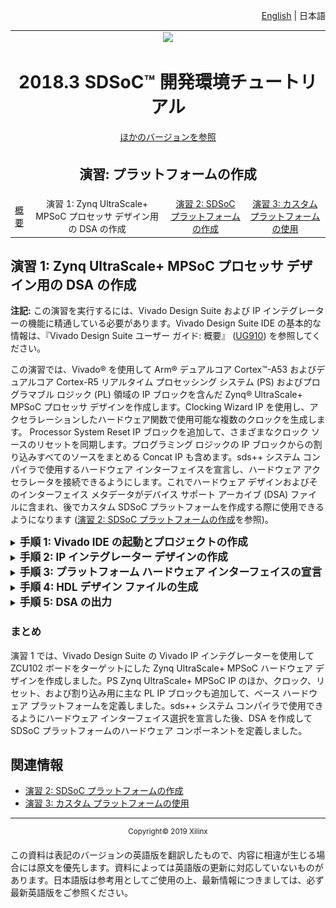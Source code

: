 <p align="right">
<a href="../../platform-creation-tutorial/README.md">English</a> | <a>日本語</a>
</p>

<table style="width:100%">
  <tr>
<td align="center" width="100%" colspan="6"><img src="https://www.xilinx.com/content/dam/xilinx/imgs/press/media-kits/corporate/xilinx-logo.png" width="30%"/><h1>2018.3 SDSoC™ 開発環境チュートリアル</h1>
<a href="https://github.com/Xilinx/SDSoC-Tutorials/branches/all">ほかのバージョンを参照</a>
</td>

  </tr>
  <tr>
    <td colspan="4" align="center"><h2>演習: プラットフォームの作成</h2></td>
  </tr>
  <tr>
     <td align="center"><a href="Lab1-Creating-DSA-for-Zynq-MPSoC-Processor-Design.md">概要</a></td>
     <td align="center">演習 1: Zynq UltraScale+ MPSoC プロセッサ デザイン用の DSA の作成</td>
     <td align="center"><a href="Lab2-Creating-Software-Components.md">演習 2: SDSoC プラットフォームの作成</a></td>
     <td align="center"><a href="Lab3-Creating-Custom-Platform-Using-the-SDx-IDE.md">演習 3: カスタム プラットフォームの使用</a></td>
   </tr>
</table>

## 演習 1: Zynq UltraScale+ MPSoC プロセッサ デザイン用の DSA の作成  

**注記:** この演習を実行するには、Vivado Design Suite および IP インテグレーターの機能に精通している必要があります。Vivado Design Suite IDE の基本的な情報は、『Vivado Design Suite ユーザー ガイド: 概要』 ([UG910](https://japan.xilinx.com/support/documentation/sw_manuals_j/xilinx2018_3/ug910-vivado-getting-started.pdf)) を参照してください。

この演習では、Vivado&reg; を使用して Arm&reg; デュアルコア Cortex&trade;-A53 およびデュアルコア Cortex-R5 リアルタイム プロセッシング システム (PS) およびプログラマブル ロジック (PL) 領域の IP ブロックを含んだ Zynq&reg; UltraScale+ MPSoC プロセッサ デザインを作成します。Clocking Wizard IP を使用し、アクセラレーションしたハードウェア関数で使用可能な複数のクロックを生成します。  Processor System Reset IP ブロックを追加して、さまざまなクロック ソースのリセットを同期します。プログラミング ロジックの IP ブロックからの割り込みすべてのソースをまとめる Concat IP も含めます。sds++ システム コンパイラで使用するハードウェア インターフェイスを宣言し、ハードウェア アクセラレータを接続できるようにします。これでハードウェア デザインおよびそのインターフェイス メタデータがデバイス サポート アーカイブ (DSA) ファイルに含まれ、後でカスタム SDSoC プラットフォームを作成する際に使用できるようになります (<a href="Lab3-Creating-Custom-Platform-Using-the-SDx-IDE.md">演習 2: SDSoC プラットフォームの作成</a>を参照)。

<details>
<summary><big><strong>手順 1: Vivado IDE の起動とプロジェクトの作成</strong></big></summary>

#### Linux ホスト マシン

シェル プロンプトに次のコマンドを入力します。

   1. `source <Xilinx_Install_Directory>/SDx/<Version>/settings64.{sh,csh}`
   2. `vivado`

1 つ目のコマンドでは、Vivado を起動修正前に環境変数を設定しており、2 つ目のコマンドでは Vivado を起動しています。

#### Windows ホスト マシン

Windows ホスト マシンの場合は、次のいずれかの方法で Vivado を起動します。

   - Vivado デスクトップ アイコンをクリックします。

   - [スタート] メニューから [Xilinx Design Tools] → [Vivado 2018.3] → [Vivado 2018.3] をクリックします。

   - コマンド プロンプト ウィンドウで次のコマンドを入力します。

      1. `<Xilinx_Install_Directory>/SDx/<Version>/settings64.bat`
      2. `vivado`

     1 つ目のコマンドでは、Vivado を起動修正前に環境変数を設定しており、2 つ目のコマンドでは Vivado を起動しています。

#### Vivado プロジェクトの作成

Vivado プロジェクトを作成する手順は、次のとおりです。

1. 次の図に示す Getting Started ページの **[Quick Start]** セクションで **[Create Project]** をクリックします。

    ![](./images/image3.png)

2. New Project ウィザードが開きます。**[Next]** をクリックします。

    ![](./images/image4.png)

   **[Project Name]** ページが開きます。

3. プロジェクト名を **zcu102_board** に指定します。

4. [Project Location] にダイアログ ボックスに **/tmp** と入力します。

5. **[Create project subdirectory]** をオンにします。

   ![](./images/image5.png)

6. **[Next]** をクリックします。**[Project Type]** ページが開きます。

7. **[RTL Project]** をオンにします。

    ![](./images/image6.png)

8. **[Next]** をクリックします。**[Add Sources]** ページが開きます。

7. [Target language] ドロップダウン リストから **[Verilog]** を選択します。
8. [Simulator language] ドロップダウン リストから **[Mixed]** を選択します。

    ![](./images/image7.png)

9. **[Next]** をクリックします。**[Add Constraints]** ページが開きます。

    ![](./images/image8.png)

10. **[Next]** をクリックします。**[Default Part]** ページが開きます。

11. ダイアログ ボックス一番上の **[Boards]** タブをクリックします。

    このチュートリアルの場合、ZCU102 評価ボードを作成するプラットフォームのテンプレートとして使用します。既存のボードを選択すると、カスタム プラットフォームを作成する際に使用するさまざまパーツおよびインターフェイスが表示されます。

11. 使用可能なボードのリストから **[Zynq UltraScale+ ZCU102 Evaluation Board]** を選択します。

    >**:information_source: ヒント:**
    >検索機能を使用すると、ZCU102 をフィルターできます。

     ![](./images/image9.png)

12. **[Next]** をクリックします。

    >**:warning: 警告:**
    > Vivado では、ボードごとに複数のバージョンがサポートされます。正しいボードをターゲットにしていることを確認してください。

13. **[New Project Summary]** ページでプロジェクトのサマリを確認し、**[Finish]** をクリックしてプロジェクトを作成します。

    ![](./images/image10.png)

</details>

<details>
<summary><big><strong>手順 2: IP インテグレーター デザインの作成</strong></big></summary>

1. Flow Navigator で **[IP INTEGRATOR]** を展開表示し、**[Create Block Design]** をクリックします。
   **[Create Block Design]** ダイアログ ボックスが開きます。

   ![](./images/image11.png)

2. IP サブシステム デザインの名前を指定します。この例の場合は、**zcu102_board** と指定します。

   >:pushpin: **注記:**
   >**[Directory]** および **[Specify source set]** ドロップダウン リストのデフォルト値は変更しないでください。

    ![](./images/image12.png)

    >**:information_source: ヒント:**
    > Vivado プロジェクトに複数のブロック デザインが含まれている場合、SDSoC プラットフォームを含む IP インテグレーター ブロック デザインの名前は SDSoC プラットフォームと同じ名前にする必要があります。

3.  **[OK]** をクリックします。

#### ブロック デザインへの IP の追加

これで複数の IP ブロックを IP インテグレーター デザインに追加できるようになりました。次の表では、追加する IP ブロックと、それらの SDSoC での役割についてまとめています。
<table style="width:100%; border: 1px solid black;" class="w3-table-all w3-small">
<tr>
<th></th><th>IP ブロックの役割</th>
</tr>
<tr>
<td>Zynq UltraScale+ MPSoC Processor System (PS)</td>
<td>
<ul>
<li>キャッシュ階層を含むデュアル コア Arm プロセッサ</li>
<li>統合 I/O ペリフェラル</li>
<li>外部メモリ インターフェイスを使用した DDR メモリ コントローラー</li>
<li>PS からプログラマブル ロジック (PL) へのインターコネクト</li>
<li>PL から PS へのインターコネクト</li>
</ul>
</td>
</tr>
<tr>
<td>
Processor System Reset ブロック (PL)
</td>
<td>
<ul>
<li>PL ロジックのリセット シーケンスおよび同期ブロック</li>
</ul>
</td>
</tr>
<tr>
<td>
Clocking Wizard (PL)
</td>
<td>
<ul>
<li> PL ロジックを駆動する複数の出力クロック ジェネレーター</li>
</ul>
</td>
</tr>
<tr>
<td>
Concat ブロック (PL)
</td>
<td>
<ul>
<li>Zynq UltraScale+ MPSoC PS 割り込みリクエスト入力に使用される PL 割り込み構造</li>
</ul>
</td>
</tr>
</table>
<!-- end list -->

1. ブロック デザイン キャンバスで右クリックし、**[Add IP]** をクリックします。

    または、IP インテグレーター キャンバスの **[Add IP]** ボタン (**+**) をクリックします。

    ![](./images/image13.png)

2. IP カタログの **[Search]** ダイアログ ボックスが表示されます。[Search] フィールドに「**zynq**」と入力して Zynq UltraScale+ MPSoC IP を検索します。

   ![](./images/image14.png)

3. **[Zynq UltraScale+ MPSoC]** を選択し、<kbd>Enter</kbd> キーを押してデザインに IP を追加します。

   IP ブロックをダブルクリックしても IP インテグレーター キャンバスに追加できます。

   ![](./images/image15.png)

   Zynq UltraScale+ MPSoC が IP インテグレーター キャンバスに追加され、[Tcl Console] ウィンドウにも IP を追加するのに使用したコマンドが表示されます。

   `create_bd_cell -type ip -vlnv xilinx.com:ip:zynq_ultra_ps_e:3.2 zynq_ultra_ps_e_0`

   >**:pushpin: 注記:**
   >ブロック デザインで実行するほとんどの操作に、対応する Tcl コマンドがあります。
   Tcl コマンドの詳細は、『Vivado Design Suite: Tcl コマンド リファレンス ガイド』 ([UG835](https://japan.xilinx.com/support/documentation/sw_manuals_j/xilinx2018_3/ug835-vivado-tcl-commands.pdf)) を参照してください。


4.  IP インテグレーターで **[Run Block Automation]** リンクをクリックします。

    ![](./images/image16.png)

    次の図のように **[Run Block Automation]** ダイアログ ボックスが開きます。**[Apply Board Preset]** がデフォルトでオンになっているでの、定義済みのボードの利点を生かして PS がコンフィギュレーションされます。

   ![](./images/image17.png)

5.  **[OK]** をクリックして ZCU102 ボードのデフォルト設定を使用します。

    IP インテグレーターの図は、Zynq UltraScale+ MPSoC IP ブロックでブロック オートメーションを実行するとアップデートされます。

    ![](./images/image18.png)

6.  IP インテグレーターの図を右クリックし **[Add IP]** をクリックして PL にペリフェラルを追加します。

7.  **[Search]** フィールドに「**proc sys res**」と入力して Processor System Reset を検索し、<kbd>Enter</kbd> キーを押してデザインに追加します。
    Processor System Reset IP ブロックにより、宣言したプラットフォーム クロックごとに同期リセット信号が作成されます。各リセットは、Clocking Wizard で生成されたクロックに関連付けられます。

    ![](./images/image19.png)

9.  **Clocking Wizard** IP ブロックを追加して、プラットフォームに PL クロックを提供します。クロック設定は、この後の手順でカスタマイズします。

    ![](./images/image20.png)

10. **Concat** IP を追加して、PL で生成された割り込みを PS ブロックに接続します。これにより、必要であればプロセッサ割り込みをするハードウェア アクセラレータのパスが提供されます。

    ![](./images/image21.png)

    ブロック図は、次のようになるはずです。IP の相対的な位置は異なる場合があります。

    >**:information_source: ヒント:**
    >IP インテグレーターの図は **[Zoom In]** および **[Zoom Out]** ボタンを使用するか、該当するキーボード ショートカット (拡大は **Ctrl**+**=**、縮小は **Ctrl**+**-**) を使用すると拡大および縮小できます。

    ![](./images/image22a.png)


#### ZYNQ MPSoC の設定

1.  ZYNQ UltraScale+ MPSoC IP ブロックをダブルクリックして [Re-Customize IP] ダイアログ ボックスを開きます。 

2.  Arm 設定をカスタマイズし直して、存在する PL-PS 割り込みのパスをイネーブルにします。

    ![](./images/image23.png)

2.  [Re-customize IP] ダイアログ ボックスの左側の Page Navigator で [PS-PL Configuration] ページをクリックし、[General Settings]、[Interrupts]、および [PL to PS] セクションを展開します。次の図のように、**[IRQ0[0-7]]** および **[IRQ1[0-7]]** ドロップダウン リストが「**1**」なっていることを確認します。これで、最大 8 個の PS 割り込みの入力ポートが PS 割り込みの各入力ポートで処理できるようになります。

    また、PS-PL 割り込みインターフェイスがイネーブルになり、PL Concat IP ブロックに接続されます。Concat IP ブロックの入力側は sds++ システム コンパイラで使用できるように未使用のままになり、ハードウェア アクセラレータから PS への PL 割り込みが必要に応じて配線されます。

    ![](./images/image24.png)

3.  同じ [PS-PL Configuration] ページで **[PS-PL Interfaces]** → **[Master Interface]** セクションを展開します。前の図のように、**[AXI HPM0 FPD]** および **[AXI HPM1 FPD]** をオフにします。

    これらのチェック ボックスをオフにすると、sds++ システム コンパイラでアクセラレータとの接続に AXI HPM インターフェイスが使用できるように保持されます。デフォルト設定では、M_AXI_HPM インターフェイスは PS で使用するために予約されるので、これらのチェック ボックスをオフにすることで、インターフェイスが空いて、SDx ツールで使用できるようになります。     

4.  **[OK]** をクリックします。


#### Clocking Wizard IP の設定

1.  Clocking Wizard IP をダブルクリックして再カスタマイズします。

2.  [Re-customize IP] ダイアログ ボックスの **[Clocking Options]** タブで、**[Primary Input Clock]** の **[Input Frequency]** チェック ボックスを確認します。PS 用の ZCU102 プリセットには 100 MHz クロック (pl_clk0) が含まれており、これが Clocking Wizard IP への入力として接続されます。  [Input Frequency] が [AUTO] に設定される場合、入力クロック周波数は接続された入力クロック ソースから自動的に指定されます。

3.  **[Output Clocks]** タブをクリックし、clk_out1 の出力周波数が 100 MHz に設定されていることを確認します。

4.  **[Output Clocks]** タブでスクロール ダウンし、次の図に示すように **[Reset Type]** の **[Active Low]** をオンにします。

    ![](./images/image26.png)

5.  **[OK]** をクリックすると、Clocking Wizard IP が設定されます。


#### Concat ブロックの設定

1. **Concat** IP ブロックをダブルクリックして [Re-Customize IP] ダイアログ ボックスを開きます。sds++ システム コンパイラは PL 割り込みを Concat IP ブロックを介して PS ブロックに配線します。

2. **[Number of Ports]** フィールドを 1 に変更して、<kbd>Enter</kbd> キーを押します。

    sds++ システム コンパイラがその PS 用に生成する可能性のある PL 側からの割り込みがイネーブルになります。

    ![](./images/image27.png)

3. **[OK]** をクリックすると、Concat IP が設定されます。

#### 設計アシスタンスの使用

設計アシスタンスを使用すると、Clocking Wizard と Processor System Reset ブロックを自動的に Zynq UltraScale+ MPSoC プロセッシング システムに接続できます。

1.  **[Run Connection Automation]** をクリックします。[Run Connection Automation] ダイアログ ボックスが開きます。

    ![](./images/image29.png)

2.  次の図に示すように IP のクロック オプションを設定します。コネクション オートメーションを実行する各インターフェイスを選択すると、右側に選択したインターフェイスの説明とオプションが表示されます。

    ![](./images/image30.png)

    図に示すように、**slowest_sync_clk** 設定を **\/clk_wiz_0/clk_out1** に変更します。   

4.  **[OK]** をクリックすると、設定が保存されてダイアログ ボックスが閉じます。

    Vivado IP インテグレーターでは、**[Run Connection Automation]** コマンドの設定に基づいてブロックへ接続が追加されます。


#### デザインの残りの部分の手動接続

複数のデザイン依存ソースを持つ可能性のある接続を手動でして、デザインを終了します。このプラットフォーム例の場合、PS ブロックで生成されたリセット出力を使用して PL 側のロジックのリセット入力を制御します。特に、Processor System Reset IP ブロックおよび Clocking Wizard のクロック ソースをこの方法で接続します。また、PL Processor System Reset ブロックはクロック ソースがリクエストされた周波数にロックされるまでリセット ステートのままにします。さらに、PL で生成された割り込みは PS ブロックの割り込みリクエスト入力に接続します。

1.  Zynq UltraScale+ MPSoC IP の **pl_resetn0** 出力ピンを Clocking Wizard の **resetn** 入力ピンに接続します。

2.  Zynq UltraScale+ MPSoC IP の **pl_resetn0** 出力ピンを Processor System Reset IP ブロックの **ext_reset_in** ピンに接続します。

3.  Clocking Wizard IP の **locked** 出力ピンの Processor System Reset IP ブロックの **dcm_locked** 入力ピンに接続します。

4.  xclconcat_0 ブロックの **dout[0:0]** 出力ピンを Zynq UltraScale+ MPSoC IP ブロックの **pl_ps_irq0[0:0]** 入力ピンに接続します。

5.  **[Regenerate Layout]** コマンドをクリックし、ブロック デザインを描画し直します。この段階でブロック図は次のようになります。

    ![](./images/image31a.png)

7.  **[Validate]** ボタンをクリックしてデザインが正しいかどうかを検証します。

    ![](./images/image32.png)

8.  **[OK]** をクリックして [Validate Design] ダイアログ ボックスを閉じます。

9.  ツールバーのフロッピー ディスク アイコンをクリックするか **Ctrl**+**S** キーを押して、ブロック デザインを保存します。


#### クロック、リセット、および割り込みの追加

この段階では、ブロック デザインにはプラットフォームのフレームワーク (Zynq UltraScale+ MPSoC、Clocking Wizard および Processor System Reset、および Concat ブロックから管理される割り込み) が含まれます。プラットフォームにはクロック 1 つとリセット 1 つのみと、8 つの割り込みに使用可能なスペースのみが含まれます。この場合のプラットフォーム要件には十分な数なので、次の手順に進むことはできます。

ただし、このチュートリアルでは、クロック、リセット、および割り込みをいくつか追加してみます。PL 領域にさまざまな周波数を追加しておくと、ベース プラットフォームの柔軟性が増します。複数のクロック ソースがプラットフォームから使用できると、ベース プラットフォームを定義し直さなくても SDx ハードウェア アクセラレータで入力クロック ソースが変更できるようになります。

1.  Clocking Wizard IP をダブルクリックして再カスタマイズします。

2.  **[Output Clocks]** タブをクリックし、**clk_out1** ～ **clk_out7** の出力クロックすべてのチェック ボックスをオンにして追加します。**[Output Freq (MHz)]** の **[Requested]** 列の下の出力周波数を次のように設定します。

    - clk_out1 -\> 75
    - clk_out2 -\> 100
    - clk_out3 -\> 150
    - clk_out4 -\> 200.000
    - clk_out5 -\> 300.000
    - clk_out6 -\> 400.000
    - clk_out7 -\> 600.000

3.  **[OK]** をクリックして Clocking Wizard のダイアログ ボックスを閉じます。

4.  **proc_sys_reset_0** ブロックを選択してコピーし、合計 7 つのリセット IP ブロックに貼り付けます。

    **注記:** キーボード ショートカットの Ctrl + C および Ctrl + V を使用して、デザイン キャンバスでコピーしたり、貼り付けたりできます。

5. **xlconcat_0** ブロックを選択して、コピーして貼り付けて、2 つ目のインスタンスを作成します。

6. **[Run Connection Automation]** をクリックします。次のようなダイアログ ボックスが表示されます。

    ![](./images/image30a.png)

    オートメーション オプションが次のように設定されていることを確認します。

    **注記:** 表のエレメントの中には前に接続済みのものもあり、表に表示されないことがあります。すべてを含む表も参照用に含まれます。

<div style="page-break-after: always;"></div>

<table style="width:100%; border: 1px solid black;" class="w3-table-all w3-small">
<thead>
<tr class="header">
<th><strong>接続</strong></th>
<th><strong>説明</strong></th>
<th><strong>設定</strong></th>
</tr>
</thead>
<tbody>
<tr class="odd">
<td><strong>clk_wiz_0</strong><br />
- clk_in1</td>
<td>Clocking Wizard の入力クロック。</td>
<td><em><strong></em>/zynq_ultra_ps_e_0/pl_clk0 (99 MHz)</strong> が [Clock Source] オプションのデフォルトとして選択されます。デフォルト値のままにします。</td>
</tr>
<tr class="even">
<td><strong>proc_sys_reset_0<br />
</strong>- slowest_sync_clk</td>
<td>このリセットが同期されるクロック ソース。</td>
<td>[Clock Source] オプションのドロップダウン リストから <strong>/clk_wiz_0/clk_out1 (75 MHz)</strong> を選択します。</td>
</tr>
<tr class="odd">
<td><strong>proc_sys_reset_1<br />
</strong>- slowest_sync_clk</td>
<td>このリセットが同期されるクロック ソース。</td>
<td>[Clock Source] オプションのドロップダウン リストから <strong>/clk_wiz_0/clk_out2 (100 MHz)</strong> を選択します。</td>
</tr>
<tr class="even">
<td><strong>proc_sys_reset_2<br />
</strong>- slowest_sync_clk</td>
<td>このリセットが同期されるクロック ソース。</td>
<td>[Clock Source] オプションのドロップダウン リストから <strong>/clk_wiz_0/clk_out3 (150 MHz)</strong> を選択します。</td>
</tr>
<tr class="odd">
<td><strong>proc_sys_reset_3<br />
</strong>- slowest_sync_clk</td>
<td>このリセットが同期されるクロック ソース。</td>
<td>[Clock Source] オプションのドロップダウン リストから <strong>/clk_wiz_0/clk_out4 (200 MHz)</strong> を選択します。</td>
</tr>
<tr class="even">
<td><strong>proc_sys_reset_4<br />
</strong>- slowest_sync_clk</td>
<td>このリセットが同期されるクロック ソース。</td>
<td>[Clock Source] オプションのドロップダウン リストから <strong>/clk_wiz_0/clk_out5 (300 MHz)</strong> を選択します。</td>
</tr>
<tr class="even">
<td><strong>proc_sys_reset_5<br />
</strong>- slowest_sync_clk</td>
<td>このリセットが同期されるクロック ソース。</td>
<td>[Clock Source] オプションのドロップダウン リストから <strong>/clk_wiz_0/clk_out6 (400 MHz)</strong> を選択します。</td>
</tr>
<tr class="even">
<td><strong>proc_sys_reset_6<br />
</strong>- slowest_sync_clk</td>
<td>このリセットが同期されるクロック ソース。</td>
<td>[Clock Source] オプションのドロップダウン リストから <strong>/clk_wiz_0/clk_out7 (600 MHz)</strong> を選択します。</td>
</tr>
</tbody>
</table>

1.  Zynq UltraScale+ MPSoC IP の **pl_resetn0** 出力ピンをすべての Processor System Reset IP ブロックの **ext_reset_in** ピンに手動で接続します。

2.  Clocking Wizard IP の **locked** 出力ピンをすべての Processor System Reset IP ブロックの **dcm_locked** 入力ピンに接続します。

3.  xclconcat_1 ブロックの **dout[0:0]** 出力ピンを Zynq UltraScale+ MPSoC IP ブロックの **pl_ps_irq1[0:0]** 入力ピンに手動で接続します。

4.  ブロック デザインを確認して再び保存します。作成したブロック デザインはリリースされている ZCU102 プラットフォームと同じになり、次の図のようになるはずです。

    ![](./images/image31.png)

</details>

<details>
<summary><big><strong>手順 3: プラットフォーム ハードウェア インターフェイスの宣言</strong></big></summary>

IP インテグレーターのハードウェア プラットフォーム デザインを終了したら、SDSoC アクセラレータの接続ポイントとして使用可能なハードウェア インターフェイスおよびそれらと通信するデータ ムーバーを宣言する必要があります。これらの宣言は、プラットフォーム名を定義して、sds++ システム コンパイラで使用可能な特定のクロック、割り込み、およびバス インターフェイスを指定するプラットフォーム (PFM) プロパティを設定すると、デザインに追加され、ハードウェア アクセラレーションを生成するのに使用されます。これらのプロパティはプロジェクトに保存されます。

PFM プロパティはブロック デザイン (BD) 内に含まれるので、既存プラットフォーム プロジェクトから新しいプラットフォームを開始すると、既存プロパティがそのプラットフォーム用のものにはならず、ハードウェア プラットフォームが無効になることがあります。このような場合は、競合のある PFM プロパティの設定を解除する必要があります。

この演習では、Vivado IP インテグレーターの [Platform Interfaces] ウィンドウを使用してハードウェア インターフェイスを宣言します。  これらの PFM はブロック デザインに追加されます。  Vivado の [Block Properties] タブまたは [Tcl Console] ウィンドウを使用しても、ハードウェア インターフェイスを宣言する PFM プロパティを設定できます。  このセクションの最後には、PFM プロパティを定義するのに使用可能な Tcl コマンドが含まれます。

このブロック デザインには、Clocking Wizard を使用して生成された異なるクロックが 7 つ含まれます。この演習では、このクロックの 1 つのみをイネーブルにし、それ以外は SDx IDE で使用できるようにします。SDx IDE を使用すると、ハードウェアでアクセラレーションする関数を選択し、ハードウェア アクセラレータのクロック ソースを指定できます。同様に、プロセッサ (PS) とハードウェア関数 (PL) 間のデータ転送に使用可能な AXI ポートも宣言します。これらの AXI ポートはブロック デザインには直接表示されないこともありますが、PFM プロパティ設定で SDx 環境で使用できるように定義できます。

#### [Platform Interfaces] タブでのイネーブル

1.  Vivado のメイン メニューで **[Window]** → **[Platform Interfaces]** をクリックします。

2.  **[Enable platform interfaces]** リンクをクリックして [Platform Interfaces] タブを開きます。

  ![](./images/image33.png)
    
[Platform Interfaces] ウィンドウにはプラットフォーム名が表示されるほか、ブロック デザイン内で使用可能なインターフェイスすべてが表示され、オン/オフにすることで、SDx 環境でハードウェア アクセラレータを作成する際に使用するかどうかを指定できます。インターフェイスまたは選択したインターフェイスのグループを右クリックし、[Enable] をクリックすると、インターフェイス名の前の淡色表示のアイコンが色付きのアイコンに変わります。インターフェイスをイネーブルにすると、SDx ツールで使用できるようになります。

  ![](./images/image34.png)

#### プラットフォーム名
次の図に示すように、[Platform Interface] ウィンドウで最上位プラットフォームを選択し、[Platform Properties] ウィンドウを開きます。[Platform Interfaces] タブをイネーブルにすると、[Platform Properties] ウィンドウのブロック デザインのプラットフォーム名のプロパティが自動的に設定されます。プラットフォームの名前、ベンダー、ボード、バージョンは [Properties] ウィンドウから変更できます。このチュートリアルでは、既に設定済みのデフォルトをそのまま使用します。

  ![](./images/image35.png)

#### プラットフォーム クロック

Clocking Wizard で生成された 7 つの出力クロックは、次の図のように **clk_wiz_0** クロックを [Platform Interfaces] タブでイネーブルにすると、sds++ システム コンパイラで使用できるように宣言されます。

宣言されたクロックには、Processor System Reset IP ブロックを使用して同期済みリセット信号が関連付けられている必要があります。宣言されたクロックは、それぞれ [Platform Interface Properties] ダイアログ ボックスの **proc_sys_reset** プロパティで関連付けることができます。複数のプラットフォーム クロック周波数を指定すると、Vivado インプリメンテーション ツールが起動されたときに、配線されてタイミング制約を満たす可能性の高いアクセラレータ クロックを選択できるようになります。特定のクロック周波数を選択してタイミングが満たされなかった場合は、より周波数の小さなクロック ソースで問題が回避できることがあります。

   >**:pushpin: 注記:**
   >範囲を選択するには、ラインをクリックして、<kbd>Shift</kbd> キーを押しながら別のラインをクリックすると、その間にあるラインを選択できます。


1. **clk_wiz_0** の各クロックを右クリックし、**clk_out1** ～ **clk_out7** の **[Enable]** をオンにします。

2. [Platform Interfaces] ウィンドウで **[clk_out2]** を選択します。

3.  [Platform Interfaces Properties] ウィンドウの **[Options]** タブで **[is_default]** チェック ボックスをオンにし、これをアクセラレータのデフォルト クロックとしてマークします。

    ![](./images/image36.png)

#### プラットフォーム AXI ポート

このカスタム プラットフォームの場合、sds++ システム コンパイラで使用できるように、すべての Zynq UltraScale+ MPSoC の PS 側の AXI ポート (マスターおよびスレーブ) が宣言されます。この場合、次の図でイネーブルになっている ps_e インターフェイスです。pl_clk0 インターフェイスは既に Clocking Wizard IP に 100.000 MHz 入力クロックを提供するためにハードウェアで使用されているので、SDx アクセラレータでの使用目的にはイネーブルになりません。

1. pl_clk0、S_AXI_ACP_FPD、および S_AXI_LPD 以外の **ps_e** インターフェイスすべてを選択します。右クリックして **[Enable]** をクリックします。

    **注記:** <kbd>Shift</kbd> または <kbd>Ctrl</kbd> を押して選択すると、複数のインターフェイスを選択できます。

![](./images/image37.png)

#### プラットフォーム割り込み

PL ロジックのハードウェア アクセラレータからの割り込みソースは、**Concat** IP ブロックを介して Zynq UltraScale+ MPSoC IRQ 入力ポート (**pl_ps_irq0** および **pl_ps_irq1**) に接続されます。次の図は、sds++ システム コンパイラで使用できるように各 Concat ブロックで 8 個の割り込みソースがイネーブルになっています。

1. **xlconcat_0** 入力の **In0** から **In7** を右クリックし、[Enable] を選択します。

2. **xlconcat_1** 入力の **In0** から **In7** を右クリックし、[Enable] を選択します。

![](./images/image38.png)

**xclconcat_0** オブジェクトなどの [Platform Interfaces] ウィンドウでオブジェクトをクリックすると、次の図のように、オブジェクトの PFM プロパティが [Block Properties] ウィンドウに表示されます。

![](./images/image39.png)

#### Tcl コンソール コマンド (参照用)

次に示すコマンドは参照用であり、前のセクションで説明したように **[Platform Interfaces]** タブでイネーブル/ディスエーブルにしてプラットフォーム プロパティを設定した場合は必要ありません。Vivado ジャーナルまたはログ ファイルからは、**[Platform Interfaces]** タブで実行された動作で生成された Tcl コマンドの履歴を確認できます。

1.  PFM NAME
    ```
    set_property PFM_NAME “vendor:lib:zcu102_board:1.0”\  
    [get_files [get_property FILE_NAME [get_bd_designs]]]
    ```
2.  PFM CLOCK
    ```
        set_property PFM.CLOCK {\  
        clk_out1 {id “1” is_default “false”\  
        proc_sys_reset “proc_sys_reset_0”}\  
        clk_out2 {id “2” is_default “true”\
        proc_sys_reset “proc_sys_reset_1”}\  
        clk_out3 {id “3” is_default “false”\  
        proc_sys_reset “proc_sys_reset_2”}\  
        clk_out4 {id “4” is_default “false”\  
        proc_sys_reset “proc_sys_reset_3”}\  
        clk_out5 {id “5” is_default “false”\  
        proc_sys_reset “proc_sys_reset_4”}\  
        clk_out6 {id “6” is_default “false”\  
        proc_sys_reset “proc_sys_reset_5”}\  
        clk_out7 {id “7” is_default “false”\  
        proc_sys_reset “proc_sys_reset_6”}\  
        } [get_bd_cells /clk_wiz_0]
    ```
3.  PFM AXI ポート
    ```
        set_property PFM.AXI_PORT {\  
        M_AXI_HPM0_FPD {memport “M_AXI_GP” sptag “” memory “”}\  
        M_AXI_HPM1_FPD {memport “M_AXI_GP” sptag “” memory “”}\  
        M_AXI_HPM0_LPD {memport “M_AXI_GP” sptag “” memory “”}\  
        S_AXI_HPC0_FPD {memport “S_AXI_HPC” sptag “” memory “”}\  
        S_AXI_HPC1_FPD {memport “S_AXI_HPC” sptag “” memory “”}\  
        S_AXI_HP0_FPD {memport “S_AXI_HP” sptag “” memory “”}\  
        S_AXI_HP1_FPD {memport “S_AXI_HP” sptag “” memory “”}\  
        S_AXI_HP2_FPD {memport “S_AXI_HP” sptag “” memory “”}\  
        S_AXI_HP3_FPD {memport “S_AXI_HP” sptag “” memory “”}\  
        } [get_bd_cells /zynq_ultra_ps_e_0]
    ```
4.  PFM 割り込み
    ```
        set_property PFM.IRQ {\  
        In0 {} In1 {} In2 {} In3 {} In4 {} In5 {} In6 {} In7 {}\
        } [get_bd_cells {/xlconcat_0 /xclconcat_1}]
    ```
</details>

<details>
<summary><big><strong>手順 4: HDL デザイン ファイルの生成</strong></big></summary>

デザインの HDL ファイルを生成します。

1. [Sources] ウィンドウで **zcu102_board.bd** ブロック デザインを右クリックし、**[Generate Output Products]** をクリックします。

    ![](./images/image40.png)

2. **[Generate]** をクリックします。

    ![](./images/image41.png)

3. [Design Runs] ビューのステータス列に「**Submodule Runs Complete**」と表示されると、zcu102_board 出力が生成されています。出力ファイルの生成をバックグラウンドで実行し、必要な場合に [Design Runs] ビューから確認できるように設定できます。

    ![](./images/image42.png)

5. [Sources] ウィンドウで **zcu102_board.bd** を右クリックし、**[Create HDL Wrapper]** をクリックし、そのプラットフォーム デザイン用の最上位 HDL ラッパーを作成します。

   ![](./images/image43.png)

6. **[OK]** をクリックします。

    ![](./images/image44.png)

7. Flow Navigator で **[Generate Bitstream]** をクリックします。

8. Vivado ツールで、使用可能なインプリメンテーション結果がないことが示され、それらを生成するかどうかを尋ねるメッセージが表示されます。**[Yes]** をクリックして続行します。  

9. [Launch Runs] ダイアログ ボックスはデフォルトの設定のままにして **[OK]** をクリックします。

    合成およびインプリメンテーション run が、プラットフォーム デザイン用のネットリストの合成、ロジックの配置配線、必要なビットストリームの生成を順番に開始します。

10. [Bitstream Generated] ダイアログ ボックスが表示されたら、**[Cancel]** をクリックして閉じて、メイン メニューから **[File]** → **[Export]** → **[Export Hardware]** をクリックします。

11. 次に示すように **[Include bitstream]** チェック ボックスをオンにします。

    ![](./images/export_hardware.png)

    これで SDSoC アクセラレータのないハードウェア デザインを含む Zynq UltraScale+ MPSoC ビットストリームが生成されました。このビットストリームは、ハードウェア アクセラレータを生成するために SDx IDE でデザインを実行修正前に、ハードウェア機能をチェックするために使用できます。
</details>

<details>
<summary><big><strong>手順 5: DSA の出力</strong></big></summary>

ここまでで、IP インテグレーター ハードウェア デザインを PFM プロパティ デザイン メタデータと一緒aデバイス サポート アーカイブ (DSA) (SDSoC プラットフォームの定義の一部になった) に含めることができるようになりました。

1.  [Tcl Console] ウィンドウに次のように入力し、<kbd>Enter</kbd> キーを押します。

    `write_dsa -force -include_bit /tmp/zcu102_board/zcu102_board.dsa`

    **注記:** プロジェクトに別の名前を付けた場合は、それに合わせてコマンドを変更する必要があります。

2.  [Tcl Console] ウィンドウに次のように入力し、DSA を確認します。

    `validate_dsa /tmp/zcu102_board/zcu102_board.dsa`

3.  DSA を確認したら、Vivado GUI を閉じます。

</details>

### まとめ

演習 1 では、Vivado Design Suite の Vivado IP インテグレーターを使用して ZCU102 ボードをターゲットにした Zynq UltraScale+ MPSoC ハードウェア デザインを作成しました。PS Zynq UltraScale+ MPSoC IP のほか、クロック、リセット、および割り込み用に主な PL IP ブロックも追加して、ベース ハードウェア プラットフォームを定義しました。sds++ システム コンパイラで使用できるようにハードウェア インターフェイス選択を宣言した後、DSA を作成して SDSoC プラットフォームのハードウェア コンポーネントを定義しました。

## 関連情報
 - <a href="Lab2-Creating-Software-Components.md">演習 2: SDSoC プラットフォームの作成</a>
 - <a href="Lab3-Creating-Custom-Platform-Using-the-SDx-IDE.md">演習 3: カスタム プラットフォームの使用</a>

<hr/>
<p align="center"><sup>Copyright&copy; 2019 Xilinx</sup></p>

この資料は表記のバージョンの英語版を翻訳したもので、内容に相違が生じる場合には原文を優先します。資料によっては英語版の更新に対応していないものがあります。日本語版は参考用としてご使用の上、最新情報につきましては、必ず最新英語版をご参照ください。